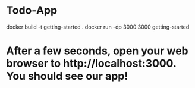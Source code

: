 # Todo-App

docker build -t getting-started .
docker run -dp 3000:3000 getting-started

# After a few seconds, open your web browser to http://localhost:3000. You should see our app!
